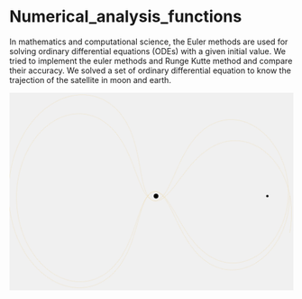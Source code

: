 # Numerical_analysis_functions
In mathematics and computational science, the Euler methods are used for solving ordinary differential equations (ODEs) with a given initial value.
We tried to implement the euler methods and Runge Kutte method and compare their accuracy. We solved a set of ordinary differential equation to know the trajection of the satellite in moon and earth.

<p align="center">
<img src="https://github.com/viswambhar-yasa/Numerical_analysis_functions/raw/master/Annotation 2020-09-08 182544.png" />
</p>
